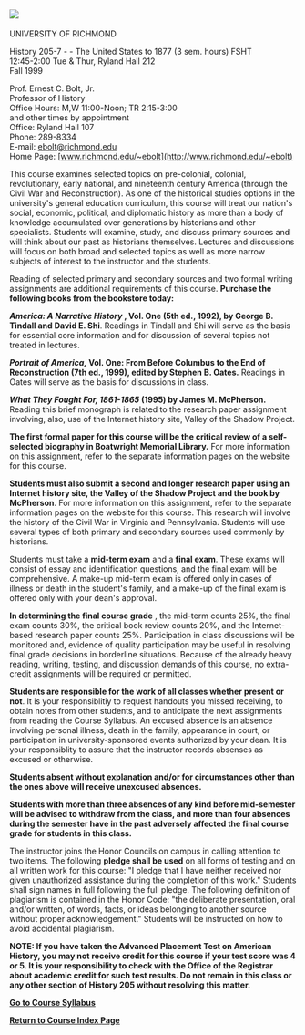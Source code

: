  ![](../images/UR_logo_tiny.gif)  
---  
  
UNIVERSITY OF RICHMOND  

History 205-7 \- - The United States to 1877 (3 sem. hours) FSHT  
12:45-2:00 Tue & Thur, Ryland Hall 212  
Fall 1999



Prof. Ernest C. Bolt, Jr.  
Professor of History  
Office Hours: M,W 11:00-Noon; TR 2:15-3:00  
and other times by appointment  
Office: Ryland Hall 107  
Phone: 289-8334  
E-mail: [ebolt@richmond.edu](mailto:ebolt@richmond.edu)  
Home Page: [www.richmond.edu/~ebolt](http://www.richmond.edu/~ebolt)

This course examines selected topics on pre-colonial, colonial, revolutionary,
early national, and nineteenth century America (through the Civil War and
Reconstruction). As one of the historical studies options in the university's
general education curriculum, this course will treat our nation's social,
economic, political, and diplomatic history as more than a body of knowledge
accumulated over generations by historians and other specialists. Students
will examine, study, and discuss primary sources and will think about our past
as historians themselves. Lectures and discussions will focus on both broad
and selected topics as well as more narrow subjects of interest to the
instructor and the students.

Reading of selected primary and secondary sources and two formal writing
assignments are additional requirements of this course. **Purchase the
following books from the bookstore today:**

**_America: A Narrative History_ , Vol. One (5th ed., 1992), by George B.
Tindall and David E. Shi**. Readings in Tindall and Shi will serve as the
basis for essential core information and for discussion of several topics not
treated in lectures.

**_Portrait of America,_ Vol. One: From Before Columbus to the End of
Reconstruction (7th ed., 1999), edited by Stephen B. Oates.** Readings in
Oates will serve as the basis for discussions in class.

**_What They Fought For, 1861-1865_ (1995) by James M. McPherson.** Reading
this brief monograph is related to the research paper assignment involving,
also, use of the Internet history site, Valley of the Shadow Project.



**The first formal paper for this course will be the critical review of a
self-selected biography in Boatwright Memorial Library.** For more information
on this assignment, refer to the separate information pages on the website for
this course.

**Students must also submit a second and longer research paper using an
Internet history site, the Valley of the Shadow Project and the book by
McPherson**. For more information on this assignment, refer to the separate
information pages on the website for this course. This research will involve
the history of the Civil War in Virginia and Pennsylvania. Students will use
several types of both primary and secondary sources used commonly by
historians.

Students must take a **mid-term exam** and a **final exam**. These exams will
consist of essay and identification questions, and the final exam will be
comprehensive. A make-up mid-term exam is offered only in cases of illness or
death in the student's family, and a make-up of the final exam is offered only
with your dean's approval.

**In determining the final course grade** , the mid-term counts 25%, the final
exam counts 30%, the critical book review counts 20%, and the Internet-based
research paper counts 25%. Participation in class discussions will be
monitored and, evidence of quality participation may be useful in resolving
final grade decisions in borderline situations. Because of the already heavy
reading, writing, testing, and discussion demands of this course, no extra-
credit assignments will be required or permitted.

**Students are responsible for the work of all classes whether present or
not**. It is your responsiblitiy to request handouts you missed receiving, to
obtain notes from other students, and to anticipate the next assignments from
reading the Course Syllabus. An excused absence is an absence involving
personal illness, death in the family, appearance in court, or participation
in university-sponsored events authorized by your dean. It is your
responsiblity to assure that the instructor records absenses as excused or
otherwise.

**Students absent without explanation and/or for circumstances other than the
ones above will receive unexcused absences.**

**Students with more than three absences of any kind before mid-semester will
be advised to withdraw from the class, and more than four absences during the
semester have in the past adversely affected the final course grade for
students in this class.**

The instructor joins the Honor Councils on campus in calling attention to two
items. The following **pledge shall be used** on all forms of testing and on
all written work for this course:  "I pledge that I have neither received nor
given unauthorized assistance during the completion of this work." Students
shall sign names in full following the full pledge. The following definition
of plagiarism is contained in the Honor Code: "the deliberate presentation,
oral and/or written, of words, facts, or ideas belonging to another source
without proper acknowledgement." Students will be instructed on how to avoid
accidental plagiarism.

**NOTE: If you have taken the Advanced Placement Test on American History, you
may not receive credit for this course if your test score was 4 or 5. It is
your responsibility to check with the Office of the Registrar about academic
credit for such test results. Do not remain in this class or any other section
of History 205 without resolving this matter.**



[**Go to Course Syllabus**](CourseSyllabus2.html)

[**Return to Course Index Page**](Index.html)  

